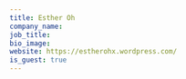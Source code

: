 ```yaml
---
title: Esther Oh
company_name:
job_title:
bio_image:
website: https://estherohx.wordpress.com/
is_guest: true
---
```


